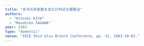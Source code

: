 ```yaml
---
title: "多次元多変数を含む行列式の展開法"
authors:
  - "Hitoshi KIYA"
  - "Masahiko SAGAWA"
year: 1983
type: "domestic"
venue: "IECE Shin'etsu Branch Conference, pp. 31, 1983-10-01."
---
```

